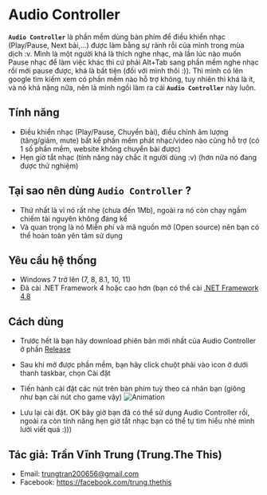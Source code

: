 # Audio Controller
**`Audio Controller`** là phần mềm dùng bàn phím để điều khiển nhạc (Play/Pause, Next bài,...) được làm bằng sự rảnh rỗi của mình trong mùa dịch :v. Mình là một người khá là thích nghe nhạc, mà lần lúc nào muốn Pause nhạc để làm việc khác thì cứ phải Alt+Tab sang phần mềm nghe nhạc rồi mới pause được, khá là bất tiện (đối với mình thôi :)). Thì mình có lên google tìm kiếm xem có phần mềm nào hỗ trợ không, tuy nhiên thì khá là ít, và nó khá nặng nữa, nên là mình ngồi làm ra cái **`Audio Controller`** này luôn.

## Tính năng
- Điều khiển nhạc (Play/Pause, Chuyển bài), điều chỉnh âm lượng (tăng/giảm, mute) bất kể phần mềm phát nhạc/video nào cũng hỗ trợ (có 1 số phần mềm, website không chuyển bài được)
- Hẹn giờ tắt nhạc (tính năng này chắc ít người dùng :v) (hơn nữa nó đang được thử nghiệm)

## Tại sao nên dùng **`Audio Controller`** ?
- Thứ nhất là vì nó rất nhẹ (chưa đến 1Mb), ngoài ra nó còn chạy ngầm chiếm tài nguyên không đáng kể
- Và quan trọng là nó Miễn phí và mã nguồn mở (Open source) nên bạn có thể hoàn toàn yên tâm sử dụng

## Yêu cầu hệ thống
- Windows 7 trở lên (7, 8, 8.1, 10, 11)
- Đã cài .NET Framework 4 hoặc cao hơn (bạn có thể cài [.NET Framework 4.8](https://go.microsoft.com/fwlink/?linkid=2088631)

## Cách dùng
- Trước hết là bạn hãy download phiên bản mới nhất của Audio Controller ở phần [Release](https://github.com/TVTIT/AudioController/releases//)
- Sau khi mở được phần mềm, bạn hãy click chuột phải vào icon ở dưới thanh taskbar, chọn Cài đặt
- Tiến hành cài đặt các nút trên bàn phím tuỳ theo cá nhân bạn (giông như bạn cài nút cho game vậy)
![Animation](https://user-images.githubusercontent.com/45415602/130905694-3e13eb7a-50d4-4a0b-9420-e507780c4f63.gif)

- Lưu lại cài đặt. OK bây giờ bạn đã có thể sử dụng Audio Controller rồi, ngoài ra còn tính năng hẹn giờ tắt nhạc bạn có thể tự tìm hiểu nhé mình lười viết quá :)))

## Tác giả: Trần Vĩnh Trung (Trung.The This)
- Email: trungtran200656@gmail.com
- Facebook: https://facebook.com/trung.thethis
